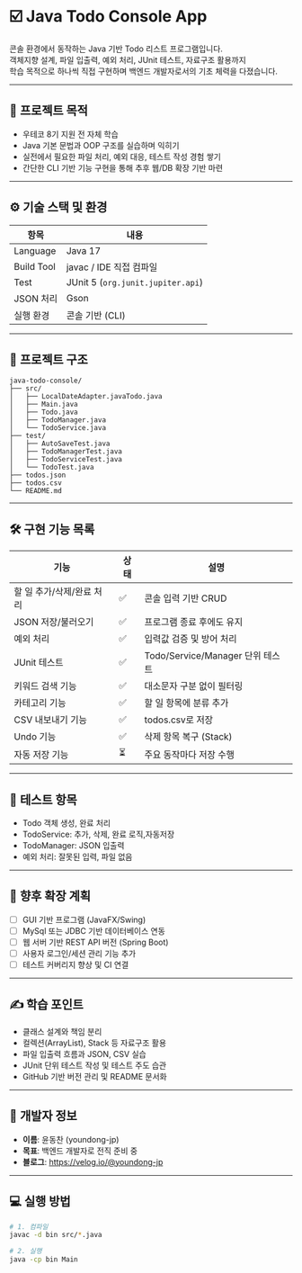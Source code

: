 # ☑️ Java Todo Console App

콘솔 환경에서 동작하는 Java 기반 Todo 리스트 프로그램입니다.  
객체지향 설계, 파일 입출력, 예외 처리, JUnit 테스트, 자료구조 활용까지  
학습 목적으로 하나씩 직접 구현하며 백엔드 개발자로서의 기초 체력을 다졌습니다.

---

## 📌 프로젝트 목적
- 우테코 8기 지원 전 자체 학습 
- Java 기본 문법과 OOP 구조를 실습하며 익히기
- 실전에서 필요한 파일 처리, 예외 대응, 테스트 작성 경험 쌓기
- 간단한 CLI 기반 기능 구현을 통해 추후 웹/DB 확장 기반 마련

---

## ⚙️ 기술 스택 및 환경

| 항목 | 내용 |
|------|------|
| Language | Java 17 |
| Build Tool | javac / IDE 직접 컴파일 |
| Test | JUnit 5 (`org.junit.jupiter.api`) |
| JSON 처리 | Gson |
| 실행 환경 | 콘솔 기반 (CLI) |

---

## 🧩 프로젝트 구조

```
java-todo-console/
├── src/
│   ├── LocalDateAdapter.javaTodo.java
│   ├── Main.java
│   ├── Todo.java
│   ├── TodoManager.java
│   └── TodoService.java
├── test/
│   ├── AutoSaveTest.java
│   ├── TodoManagerTest.java
│   ├── TodoServiceTest.java
│   └── TodoTest.java
├── todos.json
├── todos.csv
└── README.md
```

---

## 🛠 구현 기능 목록

| 기능 | 상태 | 설명 |
|------|---|------|
| 할 일 추가/삭제/완료 처리 | ✅ | 콘솔 입력 기반 CRUD |
| JSON 저장/불러오기 | ✅ | 프로그램 종료 후에도 유지 |
| 예외 처리 | ✅ | 입력값 검증 및 방어 처리 |
| JUnit 테스트 | ✅ | Todo/Service/Manager 단위 테스트 |
| 키워드 검색 기능 | ✅ | 대소문자 구분 없이 필터링 |
| 카테고리 기능 | ✅ | 할 일 항목에 분류 추가 |
| CSV 내보내기 기능 | ✅ | todos.csv로 저장 |
| Undo 기능 | ✅ | 삭제 항목 복구 (Stack) |
| 자동 저장 기능 | ⏳ | 주요 동작마다 저장 수행 |

---

## 🧪 테스트 항목

- Todo 객체 생성, 완료 처리
- TodoService: 추가, 삭제, 완료 로직,자동저장
- TodoManager: JSON 입출력
- 예외 처리: 잘못된 입력, 파일 없음

---

## 🚀 향후 확장 계획

- [ ] GUI 기반 프로그램 (JavaFX/Swing)
- [ ] MySql 또는 JDBC 기반 데이터베이스 연동
- [ ] 웹 서버 기반 REST API 버전 (Spring Boot)
- [ ] 사용자 로그인/세션 관리 기능 추가
- [ ] 테스트 커버리지 향상 및 CI 연결

---

## ✍️ 학습 포인트

- 클래스 설계와 책임 분리
- 컬렉션(ArrayList), Stack 등 자료구조 활용
- 파일 입출력 흐름과 JSON, CSV 실습
- JUnit 단위 테스트 작성 및 테스트 주도 습관
- GitHub 기반 버전 관리 및 README 문서화

---

## 👤 개발자 정보

- **이름**: 윤동찬 (youndong-jp)
- **목표**: 백엔드 개발자로 전직 준비 중
- **블로그**: https://velog.io/@youndong-jp

---

## 💻 실행 방법

```bash
# 1. 컴파일
javac -d bin src/*.java

# 2. 실행
java -cp bin Main
```
